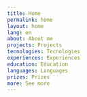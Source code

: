 ```yaml
---
title: Home
permalink: home
layout: home
lang: en
about: About me
projects: Projects
tecnologies: Tecnologies
experiences: Experiences
education: Education
languages: Languages
prizes: Prizes
more: See more
---
```

